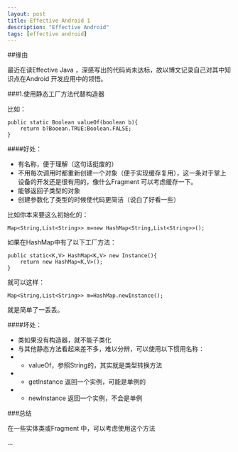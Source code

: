 ```yaml
---
layout: post
title: Effective Android 1
description: "Effective Android"
tags: [effective android]
---
```



##缘由

最近在读Effective Java ，深感写出的代码尚未达标，故以博文记录自己对其中知识点在Android 开发应用中的领悟。

###1.使用静态工厂方法代替构造器

比如：

	public static Boolean valueOf(boolean b){
		return b?Booean.TRUE:Boolean.FALSE;
	}                                             


####好处：

* 有名称，便于理解（这句话挺废的）
* 不用每次调用时都重新创建一个对象（便于实现缓存复用），这一条对于掌上设备的开发还是很有用的，像什么Fragment 可以考虑缓存一下。
* 能够返回子类型的对象
* 创建参数化了类型的时候使代码更简洁（说白了好看一些）

比如你本来要这么初始化的：

	Map<String,List<String>> m=new HashMap<String,List<String>>();
	
如果在HashMap中有了以下工厂方法：

	public static<K,V> HashMap<K,V> new Instance(){
		return new HashMap<K,V>();
	} 
	
就可以这样：

	Map<String,List<String>> m=HashMap.newInstance();
	
就是简单了一丢丢。

####坏处：

* 类如果没有构造器，就不能子类化
* 与其他静态方法看起来差不多，难以分辨，可以使用以下惯用名称：
* * valueOf，参照String的，其实就是类型转换方法
* * getInstance 返回一个实例，可能是单例的
* * newInstance 返回一个实例，不会是单例


###总结

在一些实体类或Fragment 中，可以考虑使用这个方法

...
